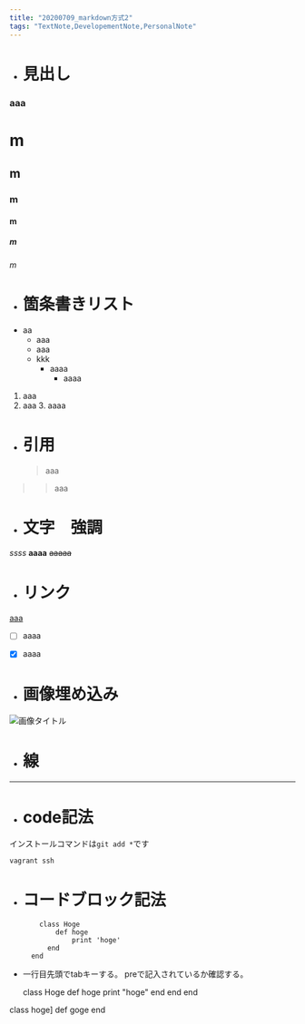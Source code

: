 ```yaml
---
title: "20200709_markdown方式2"
tags: "TextNote,DevelopementNote,PersonalNote"
---
```


-   # 見出し
### aaa
# m

## m

### m

#### m

##### m

###### m

-   # 箇条書きリスト
-   aa
    -   aaa
    -   aaa
    -   kkk
        -   aaaa
            -   aaaa

1.  aaa
2.  aaa
    3.  aaaa

-   # 引用
    > aaa

> > aaa

-   # 文字　強調

_ssss_
**aaaa**
~~aaaaa~~

-   # リンク

[aaa](https://boostnote.to)

-   [ ] aaaa

-   [x] aaaa

-   # 画像埋め込み

![画像タイトル](https://sss)

-   # 線

* * *

-   # code記法

インストールコマンドは`git add *`です

`vagrant ssh`

-   # コードブロック記法

        	class Hoge
        		def hoge
          			print 'hoge'
              end
          end

-   一行目先頭でtabキーする。
    preで記入されているか確認する。

    class Hoge
     def hoge
      print "hoge"
    end
    end
end

  class hoge]
  def goge
end

